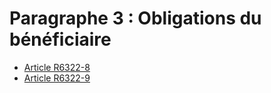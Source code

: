 # Paragraphe 3 : Obligations du bénéficiaire

* [Article R6322-8](./LEGIARTI000018523250.md)
* [Article R6322-9](./LEGIARTI000018523248.md)
